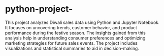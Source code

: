 # python-project-
This project analyzes Diwali sales data using Python and Jupyter Notebook. It focuses on uncovering trends, customer behavior, and product performance during the festive season. The insights gained from this analysis help in understanding consumer preferences and optimizing marketing strategies for future sales events. The project includes visualizations and statistical summaries to aid in decision-making.
